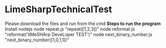 # LimeSharpTechnicalTest
Please download the files and run from the cmd
**Steps to run the program**
Install nodejs
node repeat.js "repeat([1,2,3])"
node reformat.js "reformat('liMeSHArp DeveLoper TEST')"
node next_binary_number.js "next_binary_number([1,0,1,1])" 
